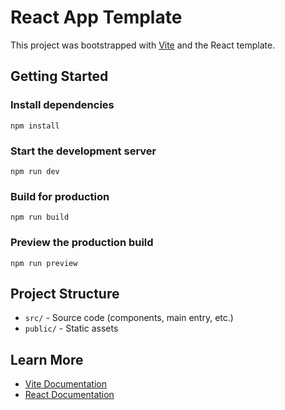 # React App Template

This project was bootstrapped with [Vite](https://vitejs.dev/) and the React template.

## Getting Started

### Install dependencies
```
npm install
```

### Start the development server
```
npm run dev
```

### Build for production
```
npm run build
```

### Preview the production build
```
npm run preview
```

## Project Structure
- `src/` - Source code (components, main entry, etc.)
- `public/` - Static assets

## Learn More
- [Vite Documentation](https://vitejs.dev/)
- [React Documentation](https://react.dev/)
